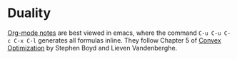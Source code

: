 # Duality

[Org-mode notes](/duality/notes.org) are best viewed in emacs, where the command `C-u C-u C-c C-x C-l` generates all formulas inline. They follow Chapter 5 of [Convex Optimization](https://web.stanford.edu/~boyd/cvxbook/) by Stephen Boyd and Lieven Vandenberghe.
